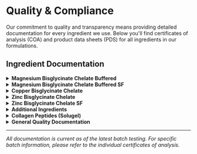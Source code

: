 # Quality & Compliance

Our commitment to quality and transparency means providing detailed documentation for every ingredient we use. Below you'll find certificates of analysis (COA) and product data sheets (PDS) for all ingredients in our formulations.

## Ingredient Documentation

<details>
<summary><strong>Magnesium Bisglycinate Chelate Buffered</strong></summary>

### Certificate of Analysis
<embed src="QualityDocs/03451-GF_Magnesium Buffered COA_(BN19000000015).pdf" type="application/pdf" width="100%" height="600px" />

### Product Data Sheet
<embed src="QualityDocs/03451_Magnesium Bisglycinate Chelate Buffered_PDS 22-AUG-2024.pdf" type="application/pdf" width="100%" height="600px" />

</details>

<details>
<summary><strong>Magnesium Bisglycinate Chelate Buffered SF</strong></summary>

### Certificate of Analysis
<embed src="QualityDocs/03455_Magnesium Bisglycinate Chelate Buffered SF_COA (BN12000005421).pdf" type="application/pdf" width="100%" height="600px" />

### Product Data Sheet
<embed src="QualityDocs/03455_Magnesium Bisglycinate Chelate Buffered SF_PDS 22-AUG-2024.pdf" type="application/pdf" width="100%" height="600px" />

</details>

<details>
<summary><strong>Copper Bisglycinate Chelate</strong></summary>

### Certificate of Analysis
<embed src="QualityDocs/03502_Copper Bisglycinate Chelate COA_(BN12000005207).pdf" type="application/pdf" width="100%" height="600px" />

### Product Data Sheet
<embed src="QualityDocs/03502_Copper Bisglycinate Chelate_PDS 22-AUG-2024.pdf" type="application/pdf" width="100%" height="600px" />

</details>

<details>
<summary><strong>Zinc Bisglycinate Chelate</strong></summary>

### Certificate of Analysis
<embed src="QualityDocs/03506_Zinc Bisglycinate Chelate COA_(BN12000005573).pdf" type="application/pdf" width="100%" height="600px" />

### Product Data Sheet
<embed src="QualityDocs/03506_Zinc Bisglycinate Chelate_PDS 22-AUG-2024.pdf" type="application/pdf" width="100%" height="600px" />

</details>

<details>
<summary><strong>Zinc Bisglycinate Chelate SF</strong></summary>

### Certificate of Analysis
<embed src="QualityDocs/03507_Zinc Bisglycinate Chelate SF COA_(BN12000005720).pdf" type="application/pdf" width="100%" height="600px" />

### Product Data Sheet
<embed src="QualityDocs/03507_Zinc Bisglycinate Chelate SF_PDS 22-AUG-2024.pdf" type="application/pdf" width="100%" height="600px" />

</details>

<details>
<summary><strong>Additional Ingredients</strong></summary>

### Specification Sheets

<details>
<summary>Ingredient 20519</summary>
<embed src="QualityDocs/20519 Specification Sheet R3-25 (ID 3369771).pdf" type="application/pdf" width="100%" height="600px" />
</details>

<details>
<summary>Ingredient 20773</summary>
<embed src="QualityDocs/20773 Product Data Sheet (PDS) D5-22 R5-23 (ID 2621639).pdf" type="application/pdf" width="100%" height="600px" />
</details>

<details>
<summary>Ingredient 20790</summary>
<embed src="QualityDocs/20790 Specification Sheet D8-19 R10-19 (ID 2202583).pdf" type="application/pdf" width="100%" height="600px" />
</details>

<details>
<summary>Ingredient 20791</summary>
<embed src="QualityDocs/20791 Specification Sheet R5-25 (ID 3475806).pdf" type="application/pdf" width="100%" height="600px" />
</details>

<details>
<summary>Ingredient 20820</summary>
<embed src="QualityDocs/20820 Specification Sheet D12-23 R8-24 (ID 3123679).pdf" type="application/pdf" width="100%" height="600px" />
</details>

<details>
<summary>Ingredient 24966</summary>
<embed src="QualityDocs/24966 Product Data Sheet (PDS) D1-24 R1-24 (ID 2886742).pdf" type="application/pdf" width="100%" height="600px" />
</details>

<details>
<summary>Ingredient 25112</summary>
<embed src="QualityDocs/25112 Specification Sheet D5-22 R5-23 (ID 2623167).pdf" type="application/pdf" width="100%" height="600px" />
</details>

<details>
<summary>Ingredient 26252</summary>
<embed src="QualityDocs/26252 Specification Sheet R7-24 (ID 3106951).pdf" type="application/pdf" width="100%" height="600px" />
</details>

<details>
<summary>Ingredient 26261</summary>
<embed src="QualityDocs/26261 Specification Sheet D2-25 R2-25 (ID 3350110).pdf" type="application/pdf" width="100%" height="600px" />
</details>

<details>
<summary>Ingredient 26369</summary>
<embed src="QualityDocs/26369 Specification Sheet_ Nutritional_ Product Statement_ Flow Chart D5-23 R8-23 (ID 2709595).pdf" type="application/pdf" width="100%" height="600px" />
</details>

<details>
<summary>Ingredient 26439</summary>
<embed src="QualityDocs/26439 Specification Sheet R6-24 (ID 3060876).pdf" type="application/pdf" width="100%" height="600px" />
</details>

<details>
<summary>Ingredient 26567</summary>
<embed src="QualityDocs/26567 Specification Sheet R9-24 (ID 3175936).pdf" type="application/pdf" width="100%" height="600px" />
</details>

<details>
<summary>Ingredient 26588</summary>
<embed src="QualityDocs/26588 Specification Sheet R8-24 (ID 3129606).pdf" type="application/pdf" width="100%" height="600px" />
</details>

<details>
<summary>Ingredient 26621</summary>
<embed src="QualityDocs/26621 Specification Sheet R5-25 (ID 3466059).pdf" type="application/pdf" width="100%" height="600px" />
</details>

<details>
<summary>Ingredient 26633</summary>
<embed src="QualityDocs/26633 Specification Sheet R3-25 (ID 3392586).pdf" type="application/pdf" width="100%" height="600px" />
</details>

<details>
<summary>Ingredient 26639</summary>
<embed src="QualityDocs/26639 Specification Sheet R3-25 (ID 3374428).pdf" type="application/pdf" width="100%" height="600px" />
</details>

</details>

<details>
<summary><strong>Collagen Peptides (Solugel)</strong></summary>

### Flow Chart
<embed src="QualityDocs/Flow Chart (Beef Solugel) - Santa Fe 9.12.23.pdf" type="application/pdf" width="100%" height="600px" />

### Origin Statement
<embed src="QualityDocs/Origin Statement COO (Solugel) - Santa Fe 1.23.24 - 12.31.26.pdf" type="application/pdf" width="100%" height="600px" />

### Quality FAQ
<embed src="QualityDocs/Quality FAQ January 2024 - SF Collagen Peptides E34_EN.pdf" type="application/pdf" width="100%" height="600px" />

</details>

<details>
<summary><strong>General Quality Documentation</strong></summary>

### Allergen Information
<embed src="QualityDocs/Allergens 02.01.23 - 02.01.28.pdf" type="application/pdf" width="100%" height="600px" />

### GMO Statement
<embed src="QualityDocs/Genetically Modified Organisms (GMO) 2.2.20 - 12.31.25 .pdf" type="application/pdf" width="100%" height="600px" />

</details>

</details>

---

*All documentation is current as of the latest batch testing. For specific batch information, please refer to the individual certificates of analysis.*